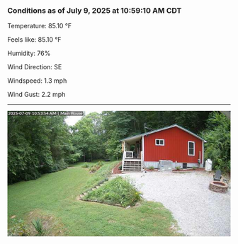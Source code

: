 ### Conditions as of July 9, 2025 at 10:59:10 AM CDT 

Temperature: 85.10 &deg;F

Feels like: 85.10 &deg;F

Humidity: 76%

Wind Direction: SE

Windspeed: 1.3 mph

Wind Gust: 2.2 mph

---

<img src="./images/latest.jpeg"/>

